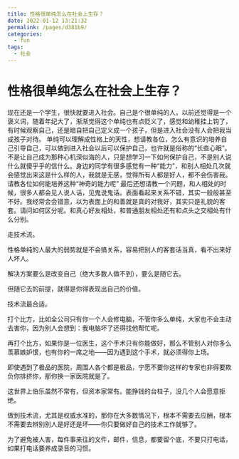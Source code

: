 ```yaml
---
title: 性格很单纯怎么在社会上生存？
date: 2022-01-12 13:21:32
permalink: /pages/d381b9/
categories:
  - fun
tags:
  - 社会
---
```

# 性格很单纯怎么在社会上生存？

现在还是一个学生，很快就要进入社会。自己是个很单纯的人，以前还觉得是一个褒义词，随着年纪大了，渐渐觉得这个单纯也有点贬义了，感觉和幼稚挂上钩了，有时候观察自己，还是暗自把自己定义成一个孩子，但是进入社会没有人会把我当成孩子对待。
单纯可以理解成性格上的天性，想请教各位，怎么有意识的培养自己引导自己，可以做到进入社会以后可以保护自己，也许就是俗称的“长些心眼”。不是让自己成为那种心机深似海的人，只是想学习一下如何保护自己，不是别人说什么就傻乎乎的信什么。身边的同学有很多感觉有一种“能力”，和别人相处几次就会感觉出来这是什么样的人，我就是无感，觉得所有人都是好人，都不会伤害我。请教各位如何能培养这种“神奇的能力呢”
最后还想请教一个问题，和人相处的时候，很多人都会见人说人话，见鬼说鬼话。表面看起来关系不错，其实一般般甚至不好。我经常会会错意，以为表面上的和善就是真的对我好，其实只是礼貌的客套。请问如何区分呢。和真心好友相处，和普通朋友相处还有和点头之交相处有什么分别。



走技术流。

性格单纯的人最大的弱势就是不会搞关系，容易把别人的客套话当真，看不出来好人坏人。

解决方案要么是改变自己（绝大多数人做不到），要么是随它去。

但随它去的前提，就得是你得表现出自己的价值。

技术流最合适。

打个比方，比如全公司只有你一个人会修电脑，不管你多么单纯，大家也不会主动去害你，因为别人会想到：我电脑坏了还得找他帮忙呢。

再打个比方，如果你是一位医生，这个手术只有你能做好，那么不管别人对你多么羡慕嫉妒恨，也有你的一席之地——因为遇到这个手术，就必须得你上场。

即使遇到了极品的医院，周围人各个都是极品，宁愿不要你这样的专家也非得要欺负你排挤你，那你换一家医院就是了。

这世界上伯乐虽然不常有，但资本家常有。能挣钱的台柱子，没几个人会愿意拒绝。

做到技术流，尤其是权威水准的，那你在大多数情况下，根本不需要去应酬，根本不需要去辨别别人是好还是坏——你只要做好自己的技术工作就够了。

为了避免被人害，每件事来往的文件，邮件，信息，都要留个底，不要只打电话，如果打电话要养成录音的习惯。

